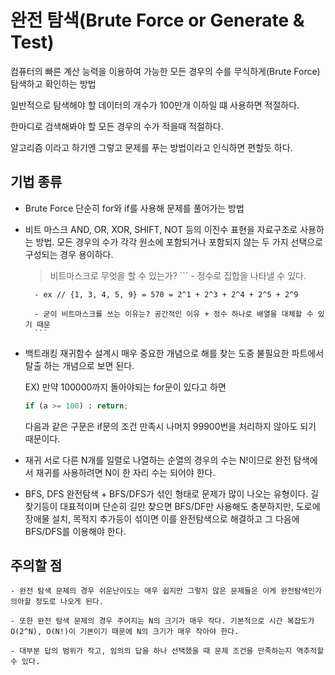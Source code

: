 # 완전 탐색(Brute Force or Generate & Test)

컴퓨터의 빠른 계산 능력을 이용하여 가능한 모든 경우의 수를 무식하게(Brute Force) 탐색하고 확인하는 방법

일반적으로 탐색해야 할 데이터의 개수가 100만개 이하일 떄 사용하면 적절하다.

한마디로 검색해봐야 할 모든 경우의 수가 적을때 적절하다. 

알고리즘 이라고 하기엔 그렇고 문제를 푸는 방법이라고 인식하면 편할듯 하다.

## 기법 종류

- Brute Force
    단순히 for와 if를 사용해 문제를 풀어가는 방법

- 비트 마스크
    AND, OR, XOR, SHIFT, NOT 등의 이진수 표현을 자료구조로 사용하는 방법.
    모든 경우의 수가 각각 원소에 포함되거나 포함되지 않는 두 가지 선택으로 구성되는 경우 용이하다.

    > 비트마스크로 무엇을 할 수 있는가?
        ```
        - 정수로 집합을 나타낼 수 있다.

        - ex // {1, 3, 4, 5, 9} = 570 = 2^1 + 2^3 + 2^4 + 2^5 + 2^9

        - 굳이 비트마스크를 쓰는 이유는? 공간적인 이유 + 정수 하나로 배열을 대체할 수 있기 때문
        ```
- 백트래킹
    재귀함수 설계시 매우 중요한 개념으로 해를 찾는 도중 불필요한 파트에서 탈출 하는 개념으로 보면 된다.

    EX) 만약 100000까지 돌아야되는 for문이 있다고 하면 
    ```py
    if (a >= 100) : return;
    ```
    다음과 같은 구문은 if문의 조건 만족시 나머지 99900번을 처리하지 않아도 되기 때문이다.

- 재귀
    서로 다른 N개를 일렬로 나열하는 순열의 경우의 수는 N!이므로 완전 탐색에서 재귀를 사용하려면 N이 한 자리 수는 되어야 한다.

- BFS, DFS
    완전탐색 + BFS/DFS가 섞인 형태로 문제가 많이 나오는 유형이다. 길 찾기등이 대표적이며 단순히 길만 찾으면 BFS/DF만 사용해도 충분하지만, 도로에 장애물 설치, 목적지 추가등이 섞이면 이를 완전탐색으로 해결하고 그 다음에 BFS/DFS를 이용해야 한다.

## 주의할 점

    - 완전 탐색 문제의 경우 쉬운난이도는 매우 쉽지만 그렇지 않은 문제들은 이게 완전탐색인가 의아할 정도로 나오게 된다.

    - 또한 완전 탐색 문제의 경우 주어지는 N의 크기가 매우 작다. 기본적으로 시간 복잡도가 O(2^N), O(N!)이 기본이기 때문에 N의 크기가 매우 작아야 한다.

    - 대부분 답의 범위가 작고, 임의의 답을 하나 선택했을 때 문제 조건을 만족하는지 역추적할 수 있다.